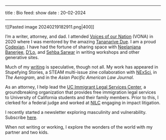 
---
title : Bio
feed: show
date : 20-02-2024

---
![[Pasted image 20240219182911.png|400]]

I’m a writer, attorney, and dad. I attended [Voices of our Nation](https://www.vonavoices.org/) (VONA) in 2020 where I was mentored by the amazing [Tananarive Due](https://www.tananarivedue.com/). I am a proud [Codexian](https://www.codexwriters.com/). I have had the fortune of sharing space with [Neelanjana Banerjee](https://www.neelanjanabanerjee.com/), [D’Lo](https://www.dlocokid.com/), and [Sehba Sarwar](https://sehbasarwar.com/) in writing workshops and other generative sites.

Much of my [writing](https://vivekmittal.com/index.php/writing/) is speculative, though not all. My work has appeared in Stupefying Stories, a STEAM multi-issue zine collaboration with [NExSci](https://nexsci.caltech.edu/), in _The Aerogram_, and in the _Asian Pacific American Law Journal_. 

As an attorney, I help lead the [UC Immigrant Legal Services Center](https://ucimm.law.ucdavis.edu/), a groundbreaking organization that provides free immigration legal services to University of California students and their family members. Prior to this, I clerked for a federal judge and worked at [NILC](HTTPS://NILC.org) engaging in impact litigation.

I recently started a newsletter exploring masculinity and vulnerability. Subscribe [here](http://vivmit.substack.com).

When not writing or working, I explore the wonders of the world with my partner and two kids.